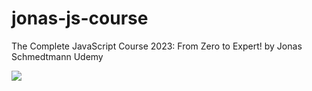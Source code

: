 # jonas-js-course
The Complete JavaScript Course 2023: From Zero to Expert! by Jonas Schmedtmann Udemy

![](course-pic)
